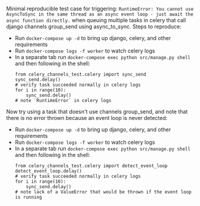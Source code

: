 Minimal reproducible test case for triggering: `RuntimeError: You cannot use AsyncToSync in the same thread as an async event loop - just await the async function directly.` when queuing multiple tasks in celery that call django channels group_send using async_to_sync. Steps to reproduce:

- Run `docker-compose up -d` to bring up django, celery, and other requirements
- Run `docker-compose logs -f worker` to watch celery logs
- In a separate tab run `docker-compose exec python src/manage.py shell` and then following in the shell:
    ```
    from celery_channels_test.celery import sync_send
    sync_send.delay()
    # verify task succeeded normally in celery logs
    for i in range(10):
        sync_send.delay()
    # note `RuntimeError` in celery logs
    ```

Now try using a task that doesn't use channels group_send, and note that there is no error thrown because an event loop is never detected:

- Run `docker-compose up -d` to bring up django, celery, and other requirements
- Run `docker-compose logs -f worker` to watch celery logs
- In a separate tab run `docker-compose exec python src/manage.py shell` and then following in the shell:
    ```
    from celery_channels_test.celery import detect_event_loop
    detect_event_loop.delay()
    # verify task succeeded normally in celery logs
    for i in range(10):
        sync_send.delay()
    # note lack of a ValueError that would be thrown if the event loop is running
    ```
